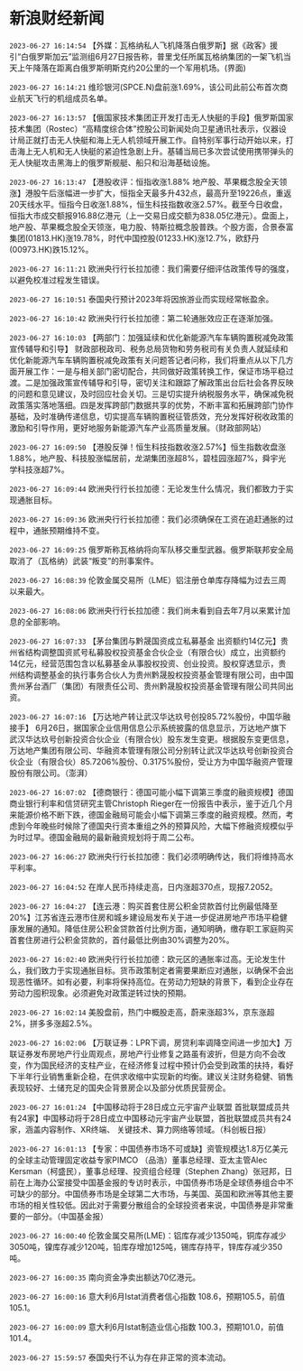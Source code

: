 # 新浪财经新闻
`2023-06-27 16:14:54` 【外媒：瓦格纳私人飞机降落白俄罗斯】据《政客》援引“白俄罗斯加云”监测组6月27日报告称，普里戈任所属瓦格纳集团的一架飞机当天上午降落在距离白俄罗斯明斯克约20公里的一个军用机场。(界面)

`2023-06-27 16:14:21` 维珍银河(SPCE.N)盘前涨1.69%，该公司此前公布首次商业航天飞行的机组成员名单。

`2023-06-27 16:13:57` 【俄国家技术集团正开发打击无人快艇的手段】俄罗斯国家技术集团（Rostec）“高精度综合体”控股公司新闻处向卫星通讯社表示，仪器设计局正就打击无人快艇和海上无人机领域开展工作。自特别军事行动开始以来，打击海上无人机和无人快艇的紧迫性急剧上升。基辅当局已多次尝试使用携带弹头的无人快艇攻击黑海上的俄罗斯舰艇、船只和沿海基础设施。

`2023-06-27 16:13:47` 【港股收评：恒指收涨1.88% 地产股、苹果概念股全天领涨】港股午后涨幅进一步扩大，恒指全天最多升432点，最高升至19226点，重返20天线水平。恒指今日收涨1.88%，恒生科技指数收涨2.57%。截至今日收盘，恒指大市成交额报916.88亿港元（上一交易日成交额为838.05亿港元）。盘面上，地产股、苹果概念股全天领涨，电力股、特斯拉概念股普跌。个股方面，合景泰富集团(01813.HK)涨19.78%，时代中国控股(01233.HK)涨12.7%，欧舒丹(00973.HK)跌15.12%。

`2023-06-27 16:11:21` 欧洲央行行长拉加德：我们需要仔细评估政策传导的强度，以避免校准过程发生错误。

`2023-06-27 16:10:51` 泰国央行预计2023年将因旅游业而实现经常帐盈余。

`2023-06-27 16:10:42` 欧洲央行行长拉加德：第二轮通胀效应正在逐渐加强。

`2023-06-27 16:10:03` 【两部门：加强延续和优化新能源汽车车辆购置税减免政策宣传辅导和引导】 财政部税政司、税务总局货物和劳务税司有关负责人就延续和优化新能源汽车车辆购置税减免政策有关问题答记者问称，我们将重点从以下几方面开展工作：一是与相关部门密切配合，共同做好政策转换工作，保证市场平稳过渡。二是加强政策宣传辅导和引导，密切关注和跟踪了解政策出台后社会各界反映的问题和意见建议，及时回应社会关切。三是切实提升纳税服务水平，确保减免税政策落实落地落细。四是发挥跨部门数据共享的优势，不断丰富和拓展跨部门协作基础，及时准确传递信息，切实提高车辆购置税征管质效，充分发挥好税收政策的激励和引导作用，更好地服务新能源汽车产业高质量发展。（财政部网站）

`2023-06-27 16:09:50` 【港股反弹！恒生科技指数收涨2.57%】恒生指数收盘涨1.88%，地产股、科技股涨幅居前，龙湖集团涨超8%，碧桂园涨超7%，舜宇光学科技涨超7%。

`2023-06-27 16:09:44` 欧洲央行行长拉加德：无论发生什么情况，我们都致力于实现通胀目标。

`2023-06-27 16:09:36` 欧洲央行行长拉加德：我们必须确保在工资在追赶通胀的过程中，通胀预期维持不变。

`2023-06-27 16:09:25` 俄罗斯称瓦格纳将向军队移交重型武器。俄罗斯联邦安全局取消了（瓦格纳）武装“叛变”的刑事案件。

`2023-06-27 16:08:39` 伦敦金属交易所（LME）铝注册仓单库存降幅为过去三周以来最大。

`2023-06-27 16:08:06` 欧洲央行行长拉加德：我们尚未看到自去年7月以来累计加息的全部影响。

`2023-06-27 16:07:33` 【茅台集团与黔晟国资成立私募基金 出资额约14亿元】贵州省结构调整国资贰号私募股权投资基金合伙企业（有限合伙）成立，出资额约14亿元，经营范围包含以私募基金从事股权投资、创业投资。股权穿透显示，贵州结构调整基金的执行事务合伙人为贵州黔晟股权投资基金管理有限公司，由中国贵州茅台酒厂（集团）有限责任公司、贵州黔晟股权投资基金管理有限公司共同出资。

`2023-06-27 16:07:16` 【万达地产转让武汉华达玖号创投85.72%股份，中国华融接手】 6月26日，据国家企业信用信息公示系统披露的信息显示，万达地产旗下武汉华达玖号创新投资合伙企业（有限合伙）股东发生变更。根据股东变更信息，万达地产集团有限公司、华融资本管理有限公司分别转让武汉华达玖号创新投资合伙企业（有限合伙）85.7206%股份、0.3175%股份，受让方为中国华融资产管理股份有限公司。（澎湃）

`2023-06-27 16:07:02` 【德商银行：德国可能小幅下调第三季度的融资规模】德国商业银行利率和信贷研究主管Christoph Rieger在一份报告中表示，鉴于近几个月来能源价格不断下跌，德国金融局可能会小幅下调第三季度的融资规模。然而，考虑到今年晚些时候除了德国央行资本重组之外的预算风险，大幅下修融资规模似乎为时过早。德国金融局的最新融资规划将于周二公布。

`2023-06-27 16:06:27` 欧洲央行行长拉加德：我们必须明确传达，我们将维持高水平利率。

`2023-06-27 16:04:52` 在岸人民币持续走高，日内涨超370点，现报7.2052。

`2023-06-27 16:04:27` 【连云港：购买首套住房公积金贷款首付比例最低降至20%】江苏省连云港市住房和城乡建设局发布关于进一步促进房地产市场平稳健康发展的通知。降低住房公积金贷款首付比例方面，通知明确，缴存职工家庭购买首套住房进行公积金贷款的，首付最低比例由30%调整为20%。

`2023-06-27 16:02:40` 欧洲央行行长拉加德：欧元区的通胀率过高。无论发生什么，我们致力于实现通胀目标。货币政策制定者需要果断应对通胀，以确保不会出现恶性循环。如有必要，利率将保持高位。在劳动力短缺的背景下，看到企业存在劳动力囤积现象。必须避免对政策逆转过快的预期。

`2023-06-27 16:02:14` 美股盘前，热门中概股走高，蔚来涨超3%，京东涨超2%，拼多多涨超2.5%。

`2023-06-27 16:02:06` 【万联证券：LPR下调，房贷利率调降空间进一步加大】万联证券发布房地产行业周观点，房地产行业修复之路虽有波折，但是方向不会改变，作为国民经济的支柱产业，在经济修复过程中预计仍会受到政策的扶持，看好下半年行业销售重新企稳，在供求收缩中实现新的均衡。建议关注财务稳健、销售表现较好、土储充足的国央企背景房企以及部分优质民营房企。

`2023-06-27 16:01:24` 【中国移动将于28日成立元宇宙产业联盟 首批联盟成员共有24家】中国移动将于28日成立中国移动元宇宙产业联盟，首批联盟成员共有24家，涵盖内容制作、XR终端、 关键技术、算力网络等领域。（科创板日报）

`2023-06-27 16:01:13` 【专家：中国债券市场不可或缺】资管规模达1.8万亿美元的全球主动管理固定收益专家PIMCO （品浩）董事总经理、亚太主管Alec Kersman（柯盛民），董事总经理、投资组合经理（Stephen Zhang）张冠邦，日前在上海办公室接受中国基金报的专访时表示，中国债券市场是全球债券组合中不可缺少的部分。中国债券市场是全球第二大市场，与美国、英国和欧洲等其他主要市场的相关性较低。因此对于需要分散组合的全球投资者来说，中国债券是非常重要的一部分。（中国基金报）

`2023-06-27 16:00:40` 伦敦金属交易所(LME)：铝库存减少1350吨，铜库存减少3050吨，镍库存减少120吨，铅库存增加125吨，锡库存持平，锌库存减少350吨。

`2023-06-27 16:00:35` 南向资金净卖出额达70亿港元。

`2023-06-27 16:00:16` 意大利6月Istat消费者信心指数 108.6，预期105.5，前值105.1。

`2023-06-27 16:00:09` 意大利6月Istat制造业信心指数 100.3，预期101.0，前值101.4。

`2023-06-27 15:59:57` 泰国央行不认为存在非正常的资本流动。

